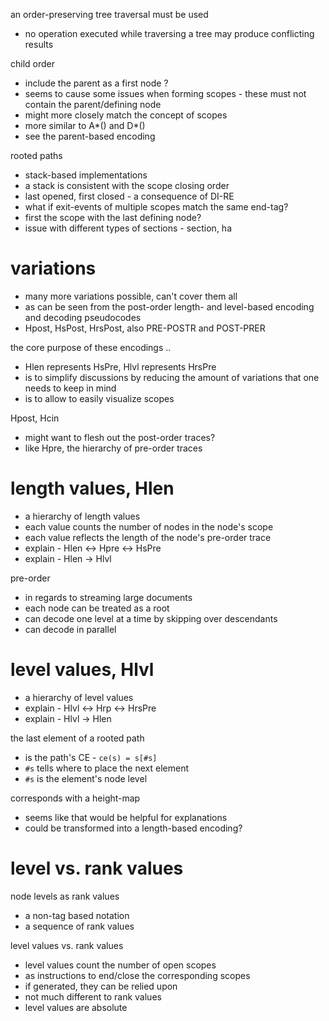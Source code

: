 
an order-preserving tree traversal must be used
- no operation executed while traversing a tree
  may produce conflicting results

child order
- include the parent as a first node ?
- seems to cause some issues when forming scopes -
  these must not contain the parent/defining node
- might more closely match the concept of scopes
- more similar to A*() and D*()
- see the parent-based encoding

rooted paths
- stack-based implementations
- a stack is consistent with the scope closing order
- last opened, first closed - a consequence of DI-RE
- what if exit-events of multiple scopes match the same end-tag?
- first the scope with the last defining node?
- issue with different types of sections - section, ha

# variations

- many more variations possible, can't cover them all
- as can be seen from the post-order length- and
  level-based encoding and decoding pseudocodes
- Hpost, HsPost, HrsPost, also PRE-POSTR and POST-PRER

the core purpose of these encodings ..
- Hlen represents HsPre, Hlvl represents HrsPre
- is to simplify discussions by reducing the amount
  of variations that one needs to keep in mind
- is to allow to easily visualize scopes

Hpost, Hcin
- might want to flesh out the post-order traces?
- like Hpre, the hierarchy of pre-order traces

# length values, Hlen

- a hierarchy of length values
- each value counts the number of nodes in the node's scope
- each value reflects the length of the node's pre-order trace
- explain - Hlen <-> Hpre <-> HsPre
- explain - Hlen -> Hlvl

pre-order
- in regards to streaming large documents
- each node can be treated as a root
- can decode one level at a time
  by skipping over descendants
- can decode in parallel

# level values, Hlvl

- a hierarchy of level values
- explain - Hlvl <-> Hrp <-> HrsPre
- explain - Hlvl -> Hlen

the last element of a rooted path
- is the path's CE - `ce(s) = s[#s]`
- `#s` tells where to place the next element
- `#s` is the element's node level

corresponds with a height-map
- seems like that would be helpful for explanations
- could be transformed into a length-based encoding?

# level vs. rank values

node levels as rank values
- a non-tag based notation
- a sequence of rank values

level values vs. rank values
- level values count the number of open scopes
- as instructions to end/close the corresponding scopes
- if generated, they can be relied upon
- not much different to rank values
- level values are absolute
